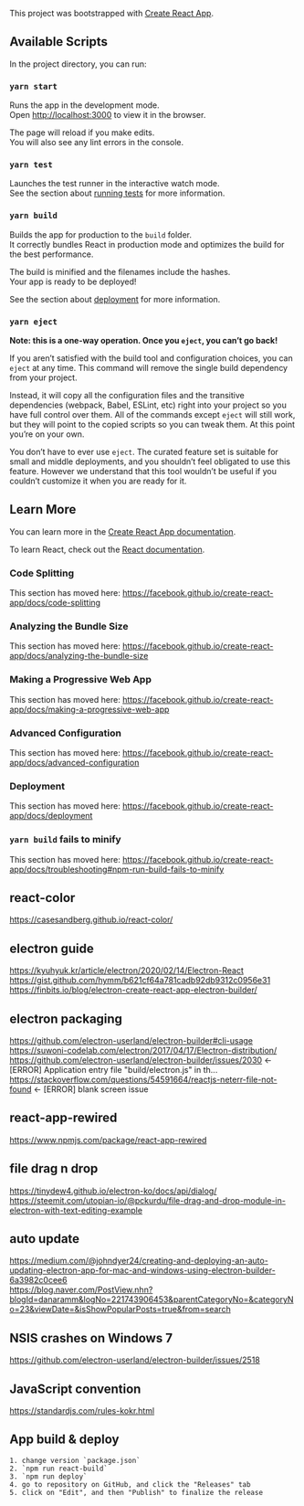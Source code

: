 This project was bootstrapped with [Create React App](https://github.com/facebook/create-react-app).

## Available Scripts

In the project directory, you can run:

### `yarn start`

Runs the app in the development mode.<br />
Open [http://localhost:3000](http://localhost:3000) to view it in the browser.

The page will reload if you make edits.<br />
You will also see any lint errors in the console.

### `yarn test`

Launches the test runner in the interactive watch mode.<br />
See the section about [running tests](https://facebook.github.io/create-react-app/docs/running-tests) for more information.

### `yarn build`

Builds the app for production to the `build` folder.<br />
It correctly bundles React in production mode and optimizes the build for the best performance.

The build is minified and the filenames include the hashes.<br />
Your app is ready to be deployed!

See the section about [deployment](https://facebook.github.io/create-react-app/docs/deployment) for more information.

### `yarn eject`

**Note: this is a one-way operation. Once you `eject`, you can’t go back!**

If you aren’t satisfied with the build tool and configuration choices, you can `eject` at any time. This command will remove the single build dependency from your project.

Instead, it will copy all the configuration files and the transitive dependencies (webpack, Babel, ESLint, etc) right into your project so you have full control over them. All of the commands except `eject` will still work, but they will point to the copied scripts so you can tweak them. At this point you’re on your own.

You don’t have to ever use `eject`. The curated feature set is suitable for small and middle deployments, and you shouldn’t feel obligated to use this feature. However we understand that this tool wouldn’t be useful if you couldn’t customize it when you are ready for it.

## Learn More

You can learn more in the [Create React App documentation](https://facebook.github.io/create-react-app/docs/getting-started).

To learn React, check out the [React documentation](https://reactjs.org/).

### Code Splitting

This section has moved here: https://facebook.github.io/create-react-app/docs/code-splitting

### Analyzing the Bundle Size

This section has moved here: https://facebook.github.io/create-react-app/docs/analyzing-the-bundle-size

### Making a Progressive Web App

This section has moved here: https://facebook.github.io/create-react-app/docs/making-a-progressive-web-app

### Advanced Configuration

This section has moved here: https://facebook.github.io/create-react-app/docs/advanced-configuration

### Deployment

This section has moved here: https://facebook.github.io/create-react-app/docs/deployment

### `yarn build` fails to minify

This section has moved here: https://facebook.github.io/create-react-app/docs/troubleshooting#npm-run-build-fails-to-minify


## react-color
https://casesandberg.github.io/react-color/   

## electron guide
https://kyuhyuk.kr/article/electron/2020/02/14/Electron-React   
https://gist.github.com/hymm/b621cf64a781cadb92db9312c0956e31   
https://finbits.io/blog/electron-create-react-app-electron-builder/   

## electron packaging
https://github.com/electron-userland/electron-builder#cli-usage   
https://suwoni-codelab.com/electron/2017/04/17/Electron-distribution/   
https://github.com/electron-userland/electron-builder/issues/2030 <- [ERROR] Application entry file "build/electron.js" in th...   
https://stackoverflow.com/questions/54591664/reactjs-neterr-file-not-found <- [ERROR] blank screen issue   

## react-app-rewired
https://www.npmjs.com/package/react-app-rewired   

## file drag n drop
https://tinydew4.github.io/electron-ko/docs/api/dialog/   
https://steemit.com/utopian-io/@pckurdu/file-drag-and-drop-module-in-electron-with-text-editing-example   

## auto update
https://medium.com/@johndyer24/creating-and-deploying-an-auto-updating-electron-app-for-mac-and-windows-using-electron-builder-6a3982c0cee6   
https://blog.naver.com/PostView.nhn?blogId=danaramm&logNo=221743906453&parentCategoryNo=&categoryNo=23&viewDate=&isShowPopularPosts=true&from=search   

## NSIS crashes on Windows 7
https://github.com/electron-userland/electron-builder/issues/2518

## JavaScript convention
https://standardjs.com/rules-kokr.html   


## App build & deploy
    1. change version `package.json`
    2. `npm run react-build`
    3. `npm run deploy`
    4. go to repository on GitHub, and click the "Releases" tab
    5. click on "Edit", and then "Publish" to finalize the release